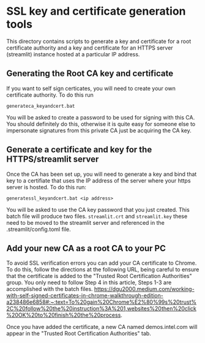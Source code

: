 # SSL key and certificate generation tools
This directory contains scripts to generate a key and certificate for a root certificate authority and a key and certificate for an
HTTPS server (streamlit) instance hosted at a particular IP address.

## Generating the Root CA key and certificate
If you want to self sign certicates, you will need to create your own certificate authority.  To do this run
```
generateca_keyandcert.bat
```
You will be asked to create a password to be used for signing with this CA.  You should definitely do this, otherwise it is quite
easy for someone else to impersonate signatures from this private CA just be acquiring the CA key.

## Generate a certificate and key for the HTTPS/streamlit server
Once the CA has been set up, you will need to generate a key and bind that key to a certifiate that uses the IP address of the server
where your https server is hosted.  To do this run:
```
generatessl_keyandcert.bat <ip address>
```
You will be asked to use the CA key password that you just created.  This batch file will produce two files.  `streamlit.crt` and `streamlit.key` these need to be moved to the streamlit server and referenced in the .streamlit/config.toml file.


## Add your new CA as a root CA to your PC
To avoid SSL verification errors you can add your CA certificate to Chrome.  To do this, follow the directions at the following URL, being careful to ensure that the certificate is added to the "Trusted Root Certification Authorities" group.  You only need to follow Step 4 in this article, Steps 1-3 are accomplished with the batch files.  https://dgu2000.medium.com/working-with-self-signed-certificates-in-chrome-walkthrough-edition-a238486e6858#:~:text=To%20gain%20Chrome%E2%80%99s%20trust%2C%20follow%20the%20instruction%3A%201,websites%20then%20click%20OK%20to%20finish%20the%20process.

Once you have added the certificate, a new CA named demos.intel.com will appear in the "Trusted Root Certification Authorities" tab.
